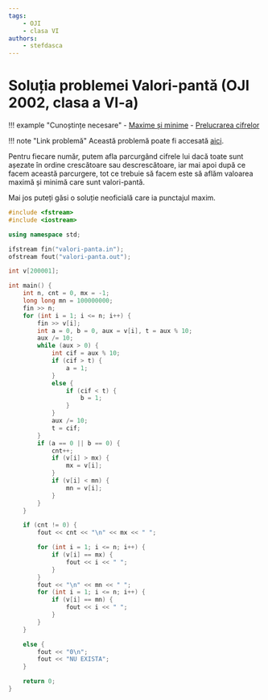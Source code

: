 ```yaml
---
tags:
    - OJI
    - clasa VI
authors:
    - stefdasca
---
```


# Soluția problemei Valori-pantă (OJI 2002, clasa a VI-a)

!!! example "Cunoștințe necesare"
    - [Maxime și minime](../../../../usor/maxime-minime.md)
    - [Prelucrarea cifrelor](../../../../usor/digits-manipulation.md)


!!! note "Link problemă"
    Această problemă poate fi accesată [aici](https://kilonova.ro/problems/703/).

Pentru fiecare număr, putem afla parcurgând cifrele lui dacă toate sunt așezate
în ordine crescătoare sau descrescătoare, iar mai apoi după ce facem această
parcurgere, tot ce trebuie să facem este să aflăm valoarea maximă și minimă care
sunt valori-pantă.

Mai jos puteți găsi o soluție neoficială care ia punctajul maxim.

```cpp
#include <fstream>
#include <iostream>

using namespace std;

ifstream fin("valori-panta.in");
ofstream fout("valori-panta.out");

int v[200001];

int main() {
    int n, cnt = 0, mx = -1;
    long long mn = 100000000;
    fin >> n;
    for (int i = 1; i <= n; i++) {
        fin >> v[i];
        int a = 0, b = 0, aux = v[i], t = aux % 10;
        aux /= 10;
        while (aux > 0) {
            int cif = aux % 10;
            if (cif > t) {
                a = 1;
            } 
            else {
                if (cif < t) {
                    b = 1;
                }
            }
            aux /= 10;
            t = cif;
        }
        if (a == 0 || b == 0) {
            cnt++;
            if (v[i] > mx) {
                mx = v[i];
            }
            if (v[i] < mn) {
                mn = v[i];
            }
        }
    }

    if (cnt != 0) {
        fout << cnt << "\n" << mx << " ";

        for (int i = 1; i <= n; i++) {
            if (v[i] == mx) {
                fout << i << " ";
            }
        }
        fout << "\n" << mn << " ";
        for (int i = 1; i <= n; i++) {
            if (v[i] == mn) {
                fout << i << " ";
            }
        }
    }

    else {
        fout << "0\n";
        fout << "NU EXISTA";
    }

    return 0;
}
```